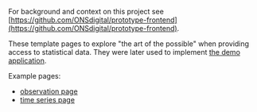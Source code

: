 For background and context on this project see [https://github.com/ONSdigital/prototype-frontend](https://github.com/ONSdigital/prototype-frontend).

These template pages to explore "the art of the possible" when providing access to statistical data. They were later used to implement [the demo application](http://open-statistics.herokuapp.com).

Example pages:

 * [observation page](http://onsdigital.github.io/ons-templates/obs-mc6a-2013dec.html)
 * [time series page](http://onsdigital.github.io/ons-templates/slice-mc6a-monthly.html)